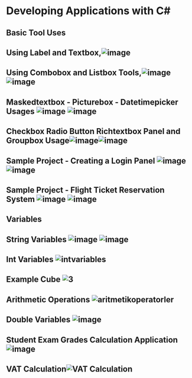 # Developing Applications with C#
## Basic Tool Uses
## Using Label and Textbox,![image](https://github.com/omerfarukkpala/Developing-Applications-with-C-/assets/101570820/aa6a2b4d-8fc6-431d-9be9-85b4cb48cae7)
## Using Combobox and Listbox Tools,![image](https://github.com/omerfarukkpala/Developing-Applications-with-C-/assets/101570820/51c73ad9-919b-40dd-993b-d35e21e8d57c) ![image](https://github.com/omerfarukkpala/Developing-Applications-with-C-/assets/101570820/cc505b36-4ee5-44d5-9616-b3c077625bad)
## Maskedtextbox - Picturebox - Datetimepicker Usages ![image](https://github.com/omerfarukkpala/Developing-Applications-with-C-/assets/101570820/b7a94511-adcc-4443-82e4-6944c0ffa29d) ![image](https://github.com/omerfarukkpala/Developing-Applications-with-C-/assets/101570820/99397dd2-5bd4-4ef7-9ec1-e4a03812040d)
## Checkbox Radio Button Richtextbox Panel and Groupbox Usage![image](https://github.com/omerfarukkpala/Developing-Applications-with-C-/assets/101570820/0bac9321-e4e6-4ccc-8d68-7960eb8e998d)![image](https://github.com/omerfarukkpala/Developing-Applications-with-C-/assets/101570820/de370037-ab2b-4c21-bf00-5f122be92f29)
## Sample Project - Creating a Login Panel ![image](https://github.com/omerfarukkpala/Developing-Applications-with-C-/assets/101570820/ebd63f38-1e21-4fd4-a1aa-27c0abb32510) ![image](https://github.com/omerfarukkpala/Developing-Applications-with-C-/assets/101570820/5f90ce71-3157-4a1e-811d-b7d01a22d4a2)
## Sample Project - Flight Ticket Reservation System ![image](https://github.com/omerfarukkpala/Developing-Applications-with-C-/assets/101570820/8f69b69a-f292-4daf-8a48-60658666dd8a) ![image](https://github.com/omerfarukkpala/Developing-Applications-with-C-/assets/101570820/546925e7-9dfa-4b6a-9423-abc801f5a1fb)
## Variables
## String Variables ![image](https://github.com/omerfarukkpala/Developing-Applications-with-C-/assets/101570820/0b4e5b27-0a71-43d0-ab1b-524935a41fe6)  ![image](https://github.com/omerfarukkpala/Developing-Applications-with-C-/assets/101570820/852e2763-451b-44ec-bb42-e8beced220e5)
## Int Variables ![intvariables](https://github.com/omerfarukkpala/Developing-Applications-with-C-/assets/101570820/775c3838-2c6e-4ad2-8167-c59348486a5d)
## Example Cube ![3](https://github.com/omerfarukkpala/Developing-Applications-with-C-/assets/101570820/5ea24c5d-782a-485e-bc9d-b44125e9409e)
## Arithmetic Operations ![aritmetikoperatorler](https://github.com/omerfarukkpala/Developing-Applications-with-C-/assets/101570820/b50e9b07-5bad-4109-af8f-43f4fb701554)
## Double Variables ![image](https://github.com/omerfarukkpala/Developing-Applications-with-C-/assets/101570820/47fe3b7b-5ef2-47e7-b9c8-7ef87caeb345) 
## Student Exam Grades Calculation Application ![image](https://github.com/omerfarukkpala/Developing-Applications-with-C-/assets/101570820/895ec804-5e52-4fb9-9ce0-c5024d83971c)
## VAT Calculation![VAT Calculation](https://github.com/omerfarukkpala/Developing-Applications-with-C-/assets/101570820/67f2c704-6039-4800-bcbb-3ef660856ebc)




